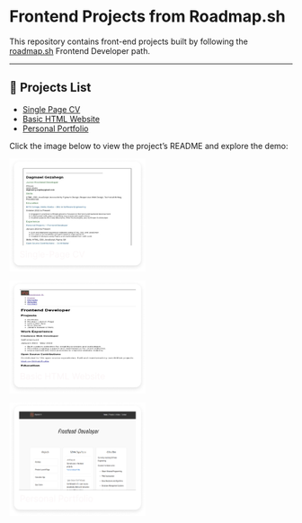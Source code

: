 # Frontend Projects from Roadmap.sh

This repository contains front-end projects built by following the [roadmap.sh](https://roadmap.sh/) Frontend Developer path.

---

## 📁 Projects List
- [Single Page CV](https://roadmap.sh/projects/single-page-cv)
- [Basic HTML Website](https://roadmap.sh/projects/basic-html-website)
- [Personal Portfolio](https://roadmap.sh/projects/portfolio-website)







Click the image below to view the project’s README and explore the demo:

<p align="left">
  <a href='Frontend Projects/01-single-page-cv/'>
    <img width="48%" src="./assets/images/single-page-cv.png" alt="single page cv" />
  </a>

<p align="left">
  <a href='Frontend Projects/02-basic-html-website/'>
    <img width="48%" src="./assets/images/basic-html-website.png" alt="basic html website" />
  </a>

<p align="left">
  <a href='Frontend Projects/03-personal-portfolio/'>
    <img width="48%" src="./assets/images/personal-portfolio.png" alt="personal portfolio" />
  </a>